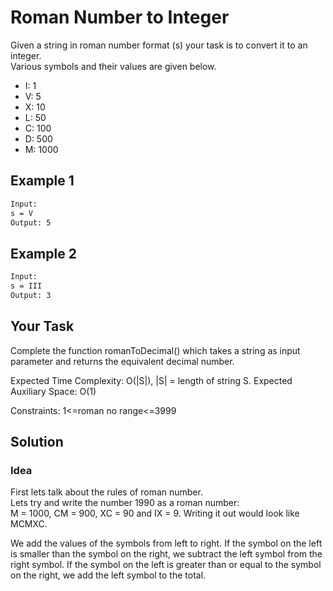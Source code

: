 # Roman Number to Integer

Given a string in roman number format (s) your task is to convert it to an integer.  
Various symbols and their values are given below.

- I: 1
- V: 5
- X: 10
- L: 50
- C: 100
- D: 500
- M: 1000

## Example 1

```txt
Input:
s = V
Output: 5
```

## Example 2

```txt
Input:
s = III 
Output: 3
```

## Your Task

Complete the function romanToDecimal() which takes a string as input parameter and returns the equivalent decimal number.

Expected Time Complexity: O(|S|), |S| = length of string S.
Expected Auxiliary Space: O(1)

Constraints:
1<=roman no range<=3999

## Solution

### Idea

First lets talk about the rules of roman number.  
Lets try and write the number 1990 as a roman number:  
M = 1000, CM = 900, XC = 90 and IX = 9.
Writing it out would look like MCMXC.  

We add the values of the symbols from left to right.
If the symbol on the left is smaller than the symbol on the right, we subtract the left symbol from the right symbol.
If the symbol on the left is greater than or equal to the symbol on the right, we add the left symbol to the total.
